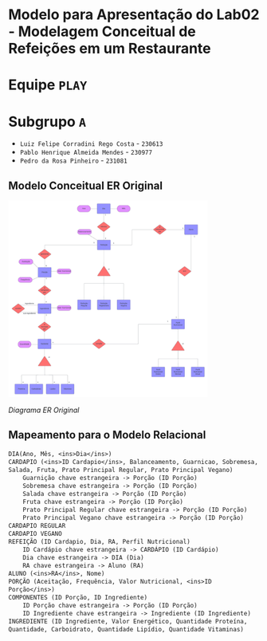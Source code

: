 # Modelo para Apresentação do Lab02 - Modelagem Conceitual de Refeições em um Restaurante


# Equipe `PLAY`

# Subgrupo `A`
* `Luiz Felipe Corradini Rego Costa` - `230613`
* `Pablo Henrique Almeida Mendes` - `230977`
* `Pedro da Rosa Pinheiro` - `231081`

## Modelo Conceitual ER Original

<img src="images/ER_MC536_P4P3R - Page 1.png" width="400px" height="auto">

*Diagrama ER Original*



## Mapeamento para o Modelo Relacional

~~~
DIA(Ano, Mês, <ins>Dia</ins>)
CARDAPIO (<ins>ID Cardapio</ins>, Balanceamento, Guarnicao, Sobremesa, Salada, Fruta, Prato Principal Regular, Prato Principal Vegano)
    Guarnição chave estrangeira -> Porção (ID Porção)
    Sobremesa chave estrangeira -> Porção (ID Porção)
    Salada chave estrangeira -> Porção (ID Porção)
    Fruta chave estrangeira -> Porção (ID Porção)
    Prato Principal Regular chave estrangeira -> Porção (ID Porção)
    Prato Principal Vegano chave estrangeira -> Porção (ID Porção)
CARDAPIO REGULAR 
CARDAPIO VEGANO
REFEIÇÃO (ID Cardapio, Dia, RA, Perfil Nutricional)
    ID Cardápio chave estrangeira -> CARDÁPIO (ID Cardápio)
    Dia chave estrangeira -> DIA (Dia)
    RA chave estrangeira -> Aluno (RA)
ALUNO (<ins>RA</ins>, Nome)
PORÇÃO (Aceitação, Frequência, Valor Nutricional, <ins>ID Porção</ins>)
COMPONENTES (ID Porção, ID Ingrediente)
    ID Porção chave estrangeira -> Porção (ID Porção)
    ID Ingrediente chave estrangeira -> Ingrediente (ID Ingrediente)
INGREDIENTE (ID Ingrediente, Valor Energético, Quantidade Proteína, Quantidade, Carboidrato, Quantidade Lipídio, Quantidade Vitaminas)
~~~